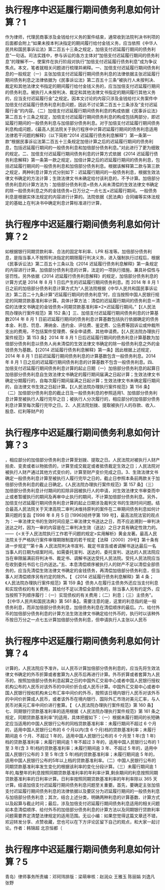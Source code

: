 # 执行程序中迟延履行期间债务利息如何计算？1

作为律师，代理民商事涉及金钱给付义务的案件结束，通常收到法院判决书判项的后面都会附上“如果未按本判决指定的期间履行给付金钱义务，应当依照《中华人民共和国民事诉讼法》第二百五十三条之规定，加倍支付迟延履行期间的债务利息”一句话。司法实践中，参与诉讼的各方主体对“加倍支付迟延履行期间的债务利息”的理解不一，使案件在执行阶段对执行“加倍支付迟延履行债务利息”成为争议焦点。本文，笔者就相关问题进行梳理并阐释。一、加倍支付迟延履行期间债务利息的一般规定（一）主张加倍支付迟延履行期间债务利息的法律依据主张迟延履行期间债务利息之法律依据为《民事诉讼法》第二百五十三条“被执行人未按判决、裁定和其他法律文书指定的期间履行给付金钱义务的，应当加倍支付迟延履行期间的债务利息。被执行人未按判决、裁定和其他法律文书指定的期间履行其他义务的，应当支付迟延履行金”之规定。因本文讨论的内容只涉及金钱给付义务案件中加倍支付迟延履行债务利息利息问题，因此不讨论第二百五十三条涉及”支付迟延履行金“的内容。（二）加倍支付迟延履行期间债务利息的构成依据《民事诉讼法》第二百五十三条之规定，加倍支付迟延履行期间债务利息的构成包括两部分，即迟延履行期间的一般债务利息与加倍部分债务利息。对于加倍支付迟延履行期间债务利息构成问题，《最高人民法院关于执行程序中计算迟延履行期间的债务利息适用法律若干问题的解释》（以下简称“2014 迟延履行债务利息解释”）第一条第一款“根据民事诉讼法第二百五十三条规定加倍计算之后的迟延履行期间的债务利息，包括迟延履行期间的一般债务利息和加倍部分债务利息。”对此进行了更为细致的规定。二、加倍支付迟延履行期间债务利息的计算方式依据《2014 迟延履行债务利息解释》第一条第一款之规定，加倍计算之后的迟延履行期间的债务利息，包括迟延履行期间的一般债务利息和加倍部分债务利息。根据该解释第二款与第三款之规定，两种利息计算方式分别如下：迟延履行期间的一般债务利息，根据生效法律文书确定的方法计算；生效法律文书未确定给付该利息的，不予计算。加倍部分债务利息的计算方法为：加倍部分债务利息=债务人尚未清偿的生效法律文书确定的除一般债务利息之外的金钱债务×日万分之一点七五×迟延履行期间。一般债务利息是根据实体法规定的内容进行计算的。法院依据《民法典》合同编等实体法规定的基础上在判决书中确定利息计算标准进行计算，

# 执行程序中迟延履行期间债务利息如何计算？2

如根据银行同期贷款利率、合法的固定年利率、LPR 标准等。加倍部分债务利息，是指当事人不按照判决指定的期限履行判决义务，进入强制执行过程后，根据《民事诉讼法》第二百五十三条以及《2014 迟延履行债务利息解释》第一条规定的内容进行计算。加倍部分债务利息的计算，法定的一项执行措施，兼具补偿性与惩罚性。另外依据《2014 迟延履行债务利息解释》的规定，加倍部分债务利息的计算方式是 2014 年 8 月 1 日后产生的迟延履行期间债务利息。而 2014 年 8 月 1 日之前的加倍部分债务利息计算方式为“人民法院根据《中华人民共和国民事诉讼法》第二百二十九条计算“迟延履行期间的债务利息”时，应当按照中国人民银行规定的同期贷款基准利率计算。具体计算方法：清偿的迟延履行期间的债务利息＝清偿的法律文书确定的金钱债务×同期贷款基准利率×2×迟延履行期间。”【《人民法院办理执行案件规范》第 152 条）】三、加倍支付迟延履行期间债务利息的计算基数2014 年 8 月 1 日前迟延履行期间的债务利息计算基数包括执行依据确定的债务本金、利息、罚息、滞纳金、违约金、评估费、鉴定费、公告费等因诉讼或仲裁所支出的费用，不包括案件受理费、保全申请费、其他申请费。【《人民法院办理执行案件规范》第 153 条】2014 年 8 月 1 日后迟延履行期间的债务利息计算基数为加倍部分债务利息以债务人尚未清偿的生效法律文书确定的除一般债务利息之外的金钱债务为基数。【《2014 迟延履行债务利息解释》第一条】因此根据上述规定，2014 年 8 月 1 日前迟延履行期间债务利息的计算基数包含一般债务利息。2014 年 8 月 1 日之后的迟延履行期间债务利息的计算基数不包含一般债务利息。四、加倍支付迟延履行期间债务利息计算的起止日期（一）加倍部分债务利息的起算日加倍部分债务利息自生效法律文书确定的履行期间届满之日起计算；生效法律文书确定分期履行的，自每次履行期间届满之日起计算；生效法律文书未确定履行期间的，自法律文书生效之日起计算。【《人民法院办理执行案件规范》第 156 条】（二）加倍部分债务利息的截止日及一般债务利息的参照适用1、加倍部分债务利息计算至被执行人履行完毕之日；被执行人分次履行的，相应部分的加倍部分债务利息计算至每次履行完毕之日。2、人民法院划拨、提取被执行人的存款、收入、股息、红利等财产的

# 执行程序中迟延履行期间债务利息如何计算？3

，相应部分的加倍部分债务利息计算至划拨、提取之日。人民法院对被执行人财产拍卖、变卖或者以物抵债的，计算至成交裁定或者抵债裁定生效之日；人民法院对被执行人财产通过其他方式变价的，计算至财产变价完成之日。3、生效法律文书确定一般债务利息计算至被执行人履行完毕之日的，截止日参照本条前两款关于加倍部分债务利息的截止日确定。《人民法院办理执行案件规范》第 157 条】（三）加倍部分债务利息计付期间的扣除非因被执行人的申请，对生效法律文书审查而中止或者暂缓执行的期间及再审中止执行的期间，不计算加倍部分债务利息。另外，加倍支付迟延履行期间债务利息计算的起止日期涉及裁判文书的生效时间问题。结合最高人民法院关于天津高院二审判决维持原判的案件在二审期间债务利息如何计算问题的复函【1998 年 8 月 5 日 [1996]经终字第 199 号】，最高法院法官的观点为：一审法律文书的生效时间应是二审法律文书送达之日，而不应追溯到一审判决送达之时，因为一审的内容是在二审判决生效（送达）之日才具有确定性效力的。——《<关于人民法院执行工作若干问题的规定>实用解析》黄金龙著。最高人民法院关于严格执行案件审理期限制度的若干规定【法释〔2000〕29号】第十条有进一步规定““第十条 人民法院判决书宣判、裁定书宣告或者调解书送达最后一名当事人的日期为结案时间。如需委托宣判、送达的，委托宣判、送达的人民法院应当在审限届满前将判决书、裁定书、调解书送达受托人民法院。受托人民法院应当在收到委托书后七日内送达。”五、本息清偿顺序被执行人的财产不足以清偿全部债务的，应当先清偿生效法律文书确定的金钱债务，再清偿加倍部分债务利息，但当事人对清偿顺序另有约定的除外。【 《2014 迟延履行债务利息解释》第 4 条；《人民法院办理执行案件规范》第 159 条】债务人在履行主债务外还应当支付利息和实现债权的有关费用，其给付不足以清偿全部债务的，除当事人另有约定外，应当按照下列顺序履行：（一）实现债权的有关费用；（二）利息；（三）主债务”。【《中华人民共和国民法典》第 561 条】。需要注意的是，这里的利息指的是一般债务利息，而非加倍部分债务利息，加倍债务利息在清偿顺序的最后。六、给付外币的加倍部分债务利息的计算方法生效法律文书确定给付外币的，执行时以该种外币按日万分之一点七五计算加倍部分债务利息，但申请执行人主张以人民币

# 执行程序中迟延履行期间债务利息如何计算？4

计算的，人民法院应予准许。以人民币计算加倍部分债务利息的，应当先将生效法律文书确定的外币折算或者套算为人民币后再进行计算。外币折算或者套算为人民币的，按照加倍部分债务利息起算之日的中国外汇交易中心或者中国人民银行授权机构公布的人民币对该外币的中间价折合成人民币计算。中国外汇交易中心或者中国人民银行授权机构未公布汇率中间价的外币，按照该日境内银行人民币对该外币的中间价折算成人民币，或者该外币在境内银行、国际外汇市场对美元汇率，与人民币对美元汇率中间价进行套算。【  《人民法院办理执行案件规范》第 160 条】七、同期银行贷款基准利率的适用根据《人民法院办理执行案件规范》第 161 条之规定，同期贷款基准利率”的适用，具体把握如下：（一）根据未履行期间的长短确定应当适用的中国人民银行公布的同档贷款基准利率：未履行期间不超过 6 个月的，适用中国人民银行公布的 6 个月以内(含 6 个月)档的贷款基准利率；未履行期间逾 6 个月、不超过 1 年的，适用中国人民银行公布的 6 个月至 1 年(含 1 年)档的贷款基准利率；未履行期间逾 1 年不超过 3 年的，适用中国人民银行公布的 1 至 3 年(含 3 年)档的贷款基准利率；未履行期间逾 3 年、不超过 5 年的，适用中国人民银行公布的 3 至 5 年(含 5 年)档的贷款基准利率；未履行期间逾 5 年的，适用中国人民银行公布的5年以上档的贷款基准利率。（二）中国人民银行公布的同期贷款基准利率发生变化的根据该利率的变化分段计算。（三）未履行期间逾 1 年的,每整年的利息按照同期贷款基准利率的年利率计算,剩余期间的利息按照同期贷款基准利率的日利率计算。日利率按照同期贷款基准利率的年利率除以 365 天计算。结语加倍支付迟延履行期间债务利息问题至关重要。首先，要确定主张加倍支付迟延履行期间债务利息的法律依据以及要区分为迟延履行期间的一般债务利息与加倍部分债务利息；其次，结合上述分类，明确两种利息的计算基数、计算方式以及起算与截止时间；最后，涉及加倍支付迟延履行期间债务利息适用的相关问题如本息清偿顺序、给付外币的加倍部分债务利息的计算方法以及同期银行贷款利率问题需要界定清楚法律规定的适用范围。无讼小编：如果您觉得这篇文章还不错，欢迎转发分享、点赞收藏，您也可以在下方评论区留下自己的观点，和大家一起讨论。作者：韩锦超 北京恒都（

# 执行程序中迟延履行期间债务利息如何计算？5

青岛）律师事务所责编：邓珂玮排版：梁萌审核：赵润众 王雅玉 陈丽娟 刘逸凡 张野


